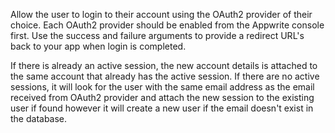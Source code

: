 Allow the user to login to their account using the OAuth2 provider of their choice. Each OAuth2 provider should be enabled from the Appwrite console first. Use the success and failure arguments to provide a redirect URL's back to your app when login is completed.

If there is already an active session, the new account details is attached to the same account that already has the active session. If there are no active sessions, it will look for the user with the same email address as the email received from OAuth2 provider and attach the new session to the existing user if found however it will create a new user if the email doesn't exist in the database.
